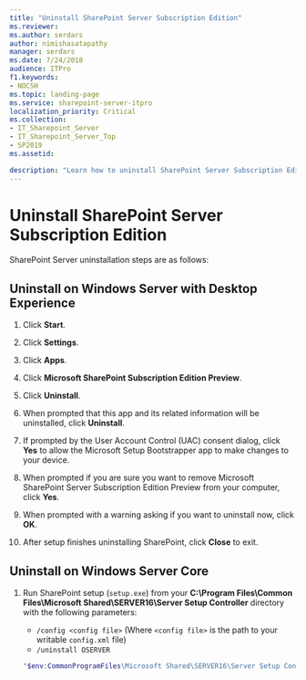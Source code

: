 ```yaml
---
title: "Uninstall SharePoint Server Subscription Edition"
ms.reviewer: 
ms.author: serdars
author: nimishasatapathy
manager: serdars
ms.date: 7/24/2018
audience: ITPro
f1.keywords:
- NOCSH
ms.topic: landing-page
ms.service: sharepoint-server-itpro
localization_priority: Critical
ms.collection:
- IT_Sharepoint_Server
- IT_Sharepoint_Server_Top
- SP2019
ms.assetid: 

description: "Learn how to uninstall SharePoint Server Subscription Edition in various topologies."
---
```


# Uninstall SharePoint Server Subscription Edition
<a name="section1"> </a>

SharePoint Server uninstallation steps are as follows:

## Uninstall on Windows Server with Desktop Experience

1. Click **Start**.

2. Click **Settings**.

3. Click **Apps**.

4. Click **Microsoft SharePoint Subscription Edition Preview**.

5. Click **Uninstall**.

6. When prompted that this app and its related information will be uninstalled, click **Uninstall**.

7. If prompted by the User Account Control (UAC) consent dialog, click **Yes** to allow the Microsoft Setup Bootstrapper app to make changes to your device.

8. When prompted if you are sure you want to remove Microsoft SharePoint Server Subscription Edition Preview from your computer, click **Yes**.

9. When prompted with a warning asking if you want to uninstall now, click **OK**.

10. After setup finishes uninstalling SharePoint, click **Close** to exit.

## Uninstall on Windows Server Core

1. Run SharePoint setup (`setup.exe`) from your **C:\Program Files\Common Files\Microsoft Shared\SERVER16\Server Setup Controller** directory with the following parameters:
    - `/config <config file>` (Where `<config file>` is the path to your writable `config.xml` file)
    - `/uninstall OSERVER`

    ```powershell
    "$env:CommonProgramFiles\Microsoft Shared\SERVER16\Server Setup Controller\setup.exe" /config "C:\SharePoint Files\config.xml" /uninstall OSERVER   
    ```

